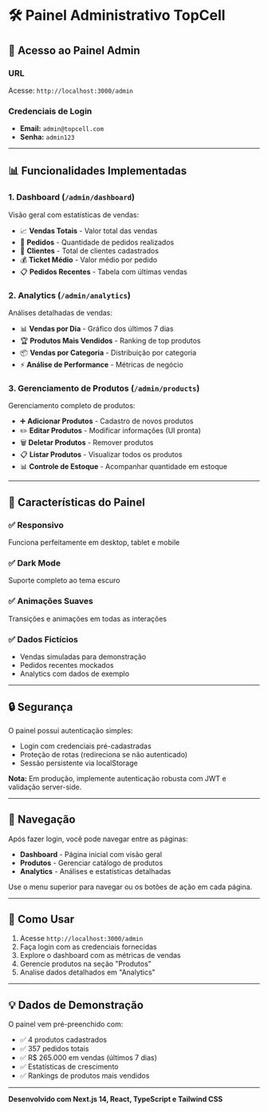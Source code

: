 # 🛠️ Painel Administrativo TopCell

## 🔑 Acesso ao Painel Admin

### URL
Acesse: `http://localhost:3000/admin`

### Credenciais de Login
- **Email:** `admin@topcell.com`
- **Senha:** `admin123`

---

## 📊 Funcionalidades Implementadas

### 1. Dashboard (`/admin/dashboard`)
Visão geral com estatísticas de vendas:
- 📈 **Vendas Totais** - Valor total das vendas
- 🛒 **Pedidos** - Quantidade de pedidos realizados
- 👥 **Clientes** - Total de clientes cadastrados
- 💰 **Ticket Médio** - Valor médio por pedido
- 📋 **Pedidos Recentes** - Tabela com últimas vendas

### 2. Analytics (`/admin/analytics`)
Análises detalhadas de vendas:
- 📊 **Vendas por Dia** - Gráfico dos últimos 7 dias
- 🏆 **Produtos Mais Vendidos** - Ranking de top produtos
- 📦 **Vendas por Categoria** - Distribuição por categoria
- ⚡ **Análise de Performance** - Métricas de negócio

### 3. Gerenciamento de Produtos (`/admin/products`)
Gerenciamento completo de produtos:
- ➕ **Adicionar Produtos** - Cadastro de novos produtos
- ✏️ **Editar Produtos** - Modificar informações (UI pronta)
- 🗑️ **Deletar Produtos** - Remover produtos
- 📋 **Listar Produtos** - Visualizar todos os produtos
- 📊 **Controle de Estoque** - Acompanhar quantidade em estoque

---

## 🎨 Características do Painel

### ✅ Responsivo
Funciona perfeitamente em desktop, tablet e mobile

### ✅ Dark Mode
Suporte completo ao tema escuro

### ✅ Animações Suaves
Transições e animações em todas as interações

### ✅ Dados Fictícios
- Vendas simuladas para demonstração
- Pedidos recentes mockados
- Analytics com dados de exemplo

---

## 🔒 Segurança

O painel possui autenticação simples:
- Login com credenciais pré-cadastradas
- Proteção de rotas (redireciona se não autenticado)
- Sessão persistente via localStorage

**Nota:** Em produção, implemente autenticação robusta com JWT e validação server-side.

---

## 📱 Navegação

Após fazer login, você pode navegar entre as páginas:
- **Dashboard** - Página inicial com visão geral
- **Produtos** - Gerenciar catálogo de produtos  
- **Analytics** - Análises e estatísticas detalhadas

Use o menu superior para navegar ou os botões de ação em cada página.

---

## 🚀 Como Usar

1. Acesse `http://localhost:3000/admin`
2. Faça login com as credenciais fornecidas
3. Explore o dashboard com as métricas de vendas
4. Gerencie produtos na seção "Produtos"
5. Analise dados detalhados em "Analytics"

---

## 💡 Dados de Demonstração

O painel vem pré-preenchido com:
- ✅ 4 produtos cadastrados
- ✅ 357 pedidos totais
- ✅ R$ 265.000 em vendas (últimos 7 dias)
- ✅ Estatísticas de crescimento
- ✅ Rankings de produtos mais vendidos

---

**Desenvolvido com Next.js 14, React, TypeScript e Tailwind CSS**

